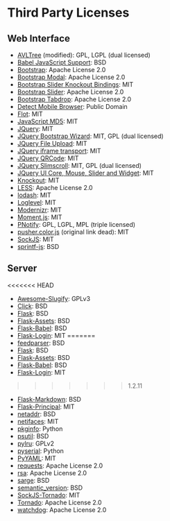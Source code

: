 # Third Party Licenses

## Web Interface

  * [AVLTree](https://gist.github.com/viking/2424106) (modified): GPL, LGPL (dual licensed)
  * [Babel JavaScript Support](https://github.com/mitsuhiko/babel/blob/master/contrib/babel.js): BSD
  * [Bootstrap](http://getbootstrap.com/): Apache License 2.0
  * [Bootstrap Modal](http://jschr.github.io/bootstrap-modal/): Apache License 2.0
  * [Bootstrap Slider Knockout Bindings](https://github.com/cosminstefanxp/bootstrap-slider-knockout-binding): MIT
  * [Bootstrap Slider](http://seiyria.com/bootstrap-slider/): Apache License 2.0
  * [Bootstrap Tabdrop](http://www.eyecon.ro/bootstrap-tabdrop): Apache License 2.0
  * [Detect Mobile Browser](http://detectmobilebrowsers.com/): Public Domain
  * [Flot](http://www.flotcharts.org/): MIT
  * [JavaScript MD5](https://github.com/blueimp/JavaScript-MD5): MIT
  * [JQuery](http://jquery.com/): MIT
  * [JQuery Bootstrap Wizard](http://github.com/VinceG/twitter-bootstrap-wizard): MIT, GPL (dual licensed)
  * [JQuery File Upload](https://github.com/blueimp/jQuery-File-Upload): MIT
  * [JQuery iframe transport](https://github.com/blueimp/jQuery-File-Upload/blob/master/js/jquery.iframe-transport.js): MIT
  * [JQuery QRCode](http://larsjung.de/jquery-qrcode/): MIT
  * [JQuery Slimscroll](http://rocha.la/jQuery-slimScroll): MIT, GPL (dual licensed)
  * [JQuery UI Core, Mouse, Slider and Widget](http://jqueryui.com): MIT
  * [Knockout](http://knockoutjs.com/): MIT
  * [LESS](http://lesscss.org): Apache License 2.0
  * [lodash](https://lodash.com): MIT
  * [Loglevel](https://github.com/pimterry/loglevel): MIT
  * [Modernizr](http://modernizr.com): MIT
  * [Moment.js](http://momentjs.com/): MIT
  * [PNotify](http://sciactive.com/pnotify/): GPL, LGPL, MPL (triple licensed)
  * [pusher.color.js](http://cache.preserve.io/5g18q0pw/index.html) (original link dead): MIT
  * [SockJS](https://github.com/sockjs/sockjs-client): MIT
  * [sprintf-js](http://alexei.ro/): BSD

## Server

<<<<<<< HEAD
  * [Awesome-Slugify](https://pypi.python.org/pypi/awesome-slugify): GPLv3
  * [Click](http://click.pocoo.org/): BSD
  * [Flask](http://flask.pocoo.org/): BSD
  * [Flask-Assets](http://github.com/miracle2k/flask-assets): BSD
  * [Flask-Babel](http://github.com/mitsuhiko/flask-babel): BSD
  * [Flask-Login](https://flask-login.readthedocs.org/en/latest/https://github.com/maxcountryman/flask-login): MIT
=======
  * [feedparser](https://github.com/kurtmckee/feedparser): BSD
  * [Flask](http://flask.pocoo.org/): BSD
  * [Flask-Assets](http://github.com/miracle2k/flask-assets): BSD
  * [Flask-Babel](http://github.com/mitsuhiko/flask-babel): BSD
  * [Flask-Login](https://github.com/maxcountryman/flask-login): MIT
>>>>>>> 1.2.11
  * [Flask-Markdown](http://github.com/dcolish/flask-markdown): BSD
  * [Flask-Principal](http://packages.python.org/Flask-Principal/): MIT
  * [netaddr](https://github.com/drkjam/netaddr/): BSD
  * [netifaces](https://bitbucket.org/al45tair/netifaces): MIT
  * [pkginfo](http://pypi.python.org/pypi/pkginfo/): Python
  * [psutil](https://github.com/giampaolo/psutil): BSD
  * [pylru](https://github.com/jlhutch/pylru): GPLv2
  * [pyserial](http://pyserial.sourceforge.net/): Python
  * [PyYAML](http://pyyaml.org/wiki/PyYAML): MIT
  * [requests](http://python-requests.org/): Apache License 2.0
  * [rsa](http://stuvel.eu/rsa): Apache License 2.0
  * [sarge](http://sarge.readthedocs.org/): BSD
  * [semantic_version](https://github.com/rbarrois/python-semanticversion): BSD
  * [SockJS-Tornado](http://github.com/mrjoes/sockjs-tornado/): MIT
  * [Tornado](http://www.tornadoweb.org/): Apache License 2.0
  * [watchdog](http://github.com/gorakhargosh/watchdog): Apache License 2.0
